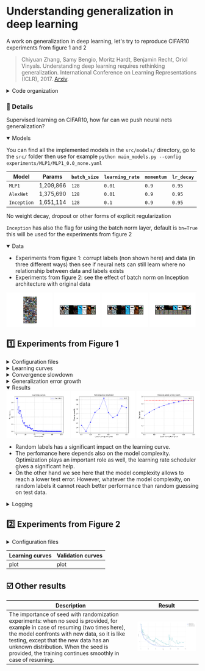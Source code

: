 # Understanding generalization in deep learning

A work on generalization in deep learning, let's try to reproduce CIFAR10 experiments from figure 1 and 2

> Chiyuan Zhang, Samy Bengio, Moritz Hardt, Benjamin Recht, Oriol Vinyals. Understanding deep learning requires rethinking generalization. International Conference on Learning Representations (ICLR), 2017. [Arxiv](https://arxiv.org/abs/1611.03530).

<details>
<summary>Code organization</summary>

```
pip install -r requirements.txt
```

Go to the `src/` directory, then you will find the following programs

- `checkpoints` and `experiments` will be automatically created for storing models' `.pt` and `.yaml` configuration files respectively
- `models/` directory with implemented models (detailed above)
- `plots/` plots from data samples and results
- `main_fig1.py` `main_fig2.py` main script from which a single experiment can be launched using command line, different main for experiments from figure 1 and figure 2
- `main_models.py` quick main program for inspecting models (architecture, number of parameters...) with same arguments as the main programs
- `train.py` used in main script, contains training utilities
- `cifar10.py` wrapper of torchvision CIFAR10 that supports label and data corruption using `ModifiedCIFAR10` class
- `utils.py` more utilities
- `config-f1.yaml` `config-f2.yaml` base configuration for experiments

Use `python main-f1.py --help` and `python main-f2.py --help` to show program arguments

</details>


### :open_file_folder: Details

Supervised learning on CIFAR10, how far can we push neural nets generalization?

<details open>
<summary>Models</summary>

You can find all the implemented models in the `src/models/` directory, go to the `src/` folder then use for example `python main_models.py --config experiments/MLP1/MLP1_0.0_none.yaml`

Model | Params | `batch_size` | `learning_rate` | `momentum` | `lr_decay`
----- | ------ | ------------ | --------------- | ---------- | ---------
`MLP1` | 1,209,866 | `128` | `0.01` | `0.9` | `0.95`
`AlexNet` | 1,375,690 | `128` | `0.01` | `0.9` | `0.95`
`Inception` | 1,651,114 | `128` | `0.1` | `0.9` | `0.95`

No weight decay, dropout or other forms of explicit regularization

`Inception` has also the flag for using the batch norm layer, default is `bn=True` this will be used for the experiments from figure 2

</details>

<details open>
<summary>Data</summary>

- Experiments from figure 1: corrupt labels (non shown here) and data (in three different ways) then see if neural nets can still learn where no relationship between data and labels exists
- Experiments from figure 2: see the effect of batch norm on Inception architecture with original data

<div style="display: flex; flex-direction: row;">
  <img src="src/plots/figures/cifar10.png" alt="CIFAR10 original" width="24%">
  &nbsp;
  <img src="src/plots/figures/shuffled_pixels.png" alt="Shuffled pixels" width="24%">
  &nbsp;
  <img src="src/plots/figures/random_pixels.png" alt="Random pixels" width="24%">
  &nbsp;
  <img src="src/plots/figures/gaussian_pixels.png" alt="Gaussian pixels" width="24%">
</div>

</details>


## :one: Experiments from Figure 1

<details>
<summary>Configuration files</summary>

Experiments naming: `model_name`\_`label_corruption_prob`\_`data_corruption_type`

- `batch_size: 128`
- `checkpoint_dir: checkpoints/MLP1` or `checkpoints/AlexNet` or `checkpoints/Inception`
- `checkpoint_every: null`
- `comet_project: `
- `config: experiments/MLP1/MLP1_0.0_none.yaml` (as an example)
- `curve: false`
- `data_corruption_type: none`
- `device: cuda`
- `experiment_key: ` (see main program)
- `experiment_name: MLP1_0.0_none`
- `figure1: true`
- `interp_reached: false`
- `label_corruption_prob: 0.0`
- `learning_rate: 0.01`
- `log_every: 50`
- `lr_decay: 0.95`
- `model_name: MLP1` or `AlexNet` or `Inception`
- `momentum: 0.9`
- `num_epochs: 10`
- `num_workers: 2`
- `resume_checkpoint: ` (see training loop)
- `seed: 42`
- `weight_decay: 0.0`

```bash
python main_fig1 --config experiments/MLP1/MLP1_0.0_none.yaml
```

</details>

<details>
<summary>Learning curves</summary>

Loss per training step varying randomization test

- **True labels**: original CIFAR10 dataset `p=0.0`
- **Random labels**: dataset with random labels both train and test, probability (fraction) specified by `p=1.0`
- **Shuffled pixels**: a fixed pixels permutation is applied to train and test images
- **Random pixels**: different pixels permutation for each train and test image
- **Gaussian**: train and test images are generated according to a normal distribution with matching mean and std to the full dataset

Fixed architecture (`AlexNet`) with varying randomization test

</details>

<details>
<summary>Convergence slowdown</summary>

Time to reach the interpolation threshold againts label corruption for each network. One must run 11 experiments for the corrution levels per 3 different architectures.

We should see that as the label corruption level increases, the time to reach the interpolation threshold increases as well. However this also accounts for the model complexity.

</details>

<details>
<summary>Generalization error growth</summary>

Test error at the interpolaton threshold against label corruption level for each network. Same as the previous experiment, just with another metric
</details>

<details open>
<summary>Results</summary>

<div style="display: flex; flex-direction: row;">
  <img src="src/plots/results/curves.png" alt="learning" style="width:33%;">
  &nbsp;
  <img src="src/plots/results/conv_slowdown.png" alt="time" style="width:33%;">
  &nbsp;
  <img src="src/plots/results/gen_err_growth.png" alt="err" style="width:33%;">
</div>

- Random labels has a significant impact on the learning curve.
- The perfomance here depends also on the model complexity. Optimization plays an important role as well, the learning rate scheduler gives a significant help.
- On the other hand we see here that the model complexity allows to reach a lower test error. However, whatever the model complexity, on random labels it cannot reach better performance than random guessing on test data.

</details>

<details>
<summary>Logging</summary>

Train `MLP1` model on CIFAR10 with half-corrupted labels

```bash
python main_fig1.py --config experiments/MLP1/MLP1_0.5_none.yaml --epochs 50
Updated epochs from 20 to 50
Checkpoint every 20
COMET INFO: Experiment is live on comet.com [...]

Running MLP1_0.5_none
Loading checkpoint: checkpoints/MLP1/e_020_MLP1_0.5_none.pt
Resuming training from epoch 21, step 180, previous runtime 15.91s
021: 100%|████████████████████████████████████████████| 391/391 [00:00<00:00, 459.92batch/s, train_acc=0.562, train_loss=1.34]
022: 100%|████████████████████████████████████████████| 391/391 [00:00<00:00, 443.12batch/s, train_acc=0.577, train_loss=1.29]
023: 100%|████████████████████████████████████████████| 391/391 [00:00<00:00, 460.65batch/s, train_acc=0.602, train_loss=1.24]
...
049: 100%|████████████████████████████████████████████| 391/391 [00:00<00:00, 486.09batch/s, train_acc=0.898, train_loss=0.467]
050: 100%|████████████████████████████████████████████| 391/391 [00:00<00:00, 517.96batch/s, train_acc=0.901, train_loss=0.455]
Saved checkpoint e_050_MLP1_0.5_none.pt at epoch 50, step 450, runtime 40.24s
Training completed in 24.35s <> Current runtime: 40.25s
Current training at epoch 50, step 450
```

```bash
python main_fig1.py --config experiments/MLP1/MLP1_0.0_none.yaml --epochs 90
Updated epochs from 70 to 90
Checkpoint every 20
COMET INFO: Experiment is live on comet.com [...]

Running MLP1_0.0_none
Loading checkpoint: checkpoints/MLP1/e_070_MLP1_0.0_none.pt
Resuming training from epoch 71, step 630, previous runtime 59.63s
071: 100%|█████████████████████████████████████████████| 391/391 [00:00<00:00, 413.14batch/s, train_acc=0.997, train_loss=0.0706]
072: 100%|█████████████████████████████████████████████| 391/391 [00:00<00:00, 506.75batch/s, train_acc=0.997, train_loss=0.0702]
073: 100%|█████████████████████████████████████████████| 391/391 [00:00<00:00, 465.85batch/s, train_acc=0.997, train_loss=0.0698]
074: 100%|█████████████████████████████████████████████| 391/391 [00:00<00:00, 466.58batch/s, train_acc=0.997, train_loss=0.0693]
075: 100%|█████████████████████████████████████████████| 391/391 [00:00<00:00, 473.89batch/s, train_acc=0.997, train_loss=0.069]
076: 100%|█████████████████████████████████████████████| 391/391 [00:00<00:00, 451.35batch/s, train_acc=0.997, train_loss=0.0686]
077: 100%|█████████████████████████████████████████████| 391/391 [00:00<00:00, 498.46batch/s, train_acc=0.997, train_loss=0.0682]
Zero-loss condition reached at epoch 77 after 65.52s
Test accuracy: 53.1%
Interpolation threshold reached, and no need to continue, breaking training...
Training completed in 6.25s <> Current runtime: 65.89s
Current training at epoch 78, step 69
```

</details>


## :two: Experiments from Figure 2

<details>
<summary>Configuration files</summary>

Experiments naming: Inception_bn`bn` (since in this experiments on the Inception architecture is involved)

- `batch_size: 128`
- `bn: true` or `false`
- `checkpoint_every: null`
- `comet_project: `
- `device: cuda`
- `experiment_key: null`
- `experiment_name: Inception_bnTrue`
- `figure1: false`
- `learning_rate: 0.1`
- `log_every: 100`
- `lr_decay: 0.95`
- `model_name: Inception`
- `momentum: 0.9`
- `num_epochs: 5`
- `num_workers: 2`
- `resume_checkpoint: null`
- `seed: 42`
- `weight_decay: 0.0`

```bash
python main_fig2.py --config experiments/Inception/Inception_bnTrue.yaml
```

</details>

Learning curves | Validation curves
-------------- | -----------
plot | plot


## :ballot_box_with_check: Other results

**Description** | **Result**
--------------- | -----------
The importance of seed with randomization experiments: when no seed is provided, for example in case of resuming (two times here), the model confronts with new data, so it is like testing, except that the new data has an unknown distribution. When the seed is provided, the training continues smoothly in case of resuming. | ![](src/plots/figures/seed_noseed.jpeg)
